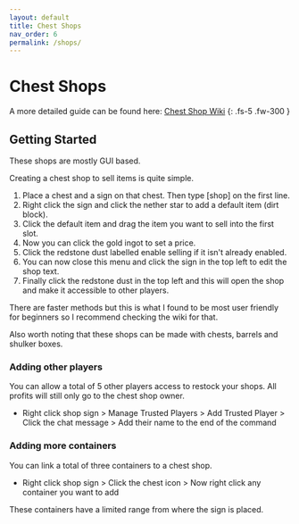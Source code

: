 ```yaml
---
layout: default
title: Chest Shops
nav_order: 6
permalink: /shops/
---
```


# Chest Shops
A more detailed guide can be found here: [Chest Shop Wiki](https://github.com/TheClowner/ccshop-support/wiki)
{: .fs-5 .fw-300 }

## Getting Started
These shops are mostly GUI based.

Creating a chest shop to sell items is quite simple. 

1. Place a chest and a sign on that chest. Then type [shop] on the first line.
2. Right click the sign and click the nether star to add a default item \(dirt block).
3. Click the default item and drag the item you want to sell into the first slot.
4. Now you can click the gold ingot to set a price.
5. Click the redstone dust labelled enable selling if it isn't already enabled.
6. You can now close this menu and click the sign in the top left to edit the shop text.
7. Finally click the redstone dust in the top left and this will open the shop and make it accessible to other players.

There are faster methods but this is what I found to be most user friendly for beginners so I recommend checking the wiki for that.

Also worth noting that these shops can be made with chests, barrels and shulker boxes.

### Adding other players
You can allow a total of 5 other players access to restock your shops. All profits will still only go to the chest shop owner.
- Right click shop sign > Manage Trusted Players > Add Trusted Player > Click the chat message > Add their name to the end of the command

### Adding more containers
You can link a total of three containers to a chest shop.
- Right click shop sign > Click the chest icon > Now right click any container you want to add

These containers have a limited range from where the sign is placed.